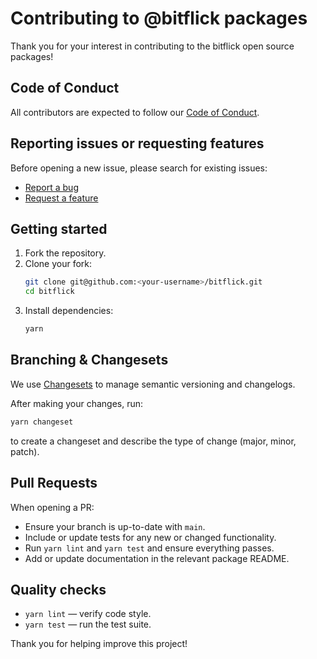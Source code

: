 # Contributing to @bitflick packages

Thank you for your interest in contributing to the bitflick open source packages!

## Code of Conduct

All contributors are expected to follow our [Code of Conduct](CODE_OF_CONDUCT.md).

## Reporting issues or requesting features

Before opening a new issue, please search for existing issues:

- [Report a bug](.github/ISSUE_TEMPLATE/bug_report.md)
- [Request a feature](.github/ISSUE_TEMPLATE/feature_request.md)

## Getting started

1. Fork the repository.
2. Clone your fork:
   ```bash
   git clone git@github.com:<your-username>/bitflick.git
   cd bitflick
   ```
3. Install dependencies:
   ```bash
   yarn
   ```

## Branching & Changesets

We use [Changesets](https://github.com/changesets/changesets) to manage semantic versioning and changelogs.

After making your changes, run:
```bash
yarn changeset
```
to create a changeset and describe the type of change (major, minor, patch).

## Pull Requests

When opening a PR:

- Ensure your branch is up-to-date with `main`.
- Include or update tests for any new or changed functionality.
- Run `yarn lint` and `yarn test` and ensure everything passes.
- Add or update documentation in the relevant package README.

## Quality checks

- `yarn lint` — verify code style.
- `yarn test` — run the test suite.

Thank you for helping improve this project!